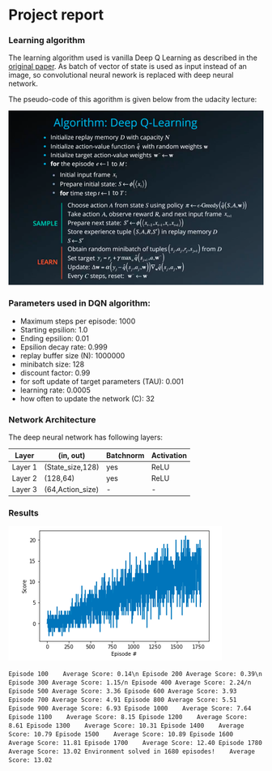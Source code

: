 # Project report
### Learning algorithm

The learning algorithm used is vanilla Deep Q Learning as described in the [original paper](https://storage.googleapis.com/deepmind-media/dqn/DQNNaturePaper.pdf). As batch of vector of state is used as input instead of an image, so convolutional neural nework is replaced with deep neural network. 

The pseudo-code of this agorithm is given below from the udacity lecture:

![DQN Algorithm](images/dqn_algorithm.png)

### Parameters used in DQN algorithm:

* Maximum steps per episode: 1000
* Starting epsilion: 1.0
* Ending epsilion: 0.01
* Epsilion decay rate: 0.999
* replay buffer size (N): 1000000  
* minibatch size: 128         
* discount factor: 0.99            
* for soft update of target parameters (TAU): 0.001              
* learning rate: 0.0005               
* how often to update the network (C): 32        

### Network Architecture
The deep neural network has following layers:

Layer        | (in, out)        | Batchnorm | Activation      
------------ | -----------------|-----------|------------
Layer 1 | (State_size,128)|yes|ReLU
Layer 2 | (128,64)|yes|ReLU
Layer 3 | (64,Action_size)|-|-

### Results

![plot](images/plot_navigation_dqn.png)

`Episode 100	Average Score: 0.14\n
Episode 200	Average Score: 0.39\n
Episode 300	Average Score: 1.15/n
Episode 400	Average Score: 2.24/n
Episode 500	Average Score: 3.36
Episode 600	Average Score: 3.93
Episode 700	Average Score: 4.91
Episode 800	Average Score: 5.51
Episode 900	Average Score: 6.93
Episode 1000	Average Score: 7.64
Episode 1100	Average Score: 8.15
Episode 1200	Average Score: 8.61
Episode 1300	Average Score: 10.31
Episode 1400	Average Score: 10.79
Episode 1500	Average Score: 10.89
Episode 1600	Average Score: 11.81
Episode 1700	Average Score: 12.40
Episode 1780	Average Score: 13.02
Environment solved in 1680 episodes!	Average Score: 13.02`
